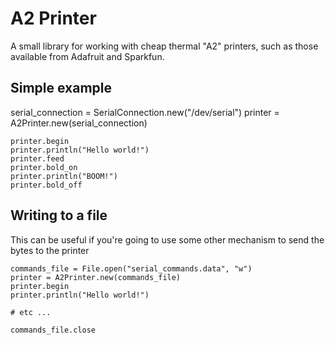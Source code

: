 A2 Printer
==========

A small library for working with cheap thermal "A2" printers, such as those available from Adafruit and Sparkfun.

Simple example
------

serial_connection = SerialConnection.new("/dev/serial")
printer = A2Printer.new(serial_connection)

    printer.begin
    printer.println("Hello world!")
    printer.feed
    printer.bold_on
    printer.println("BOOM!")
    printer.bold_off


Writing to a file
--------

This can be useful if you're going to use some other mechanism to send the bytes to the printer

    commands_file = File.open("serial_commands.data", "w")
    printer = A2Printer.new(commands_file)
    printer.begin
    printer.println("Hello world!")

    # etc ...

    commands_file.close
